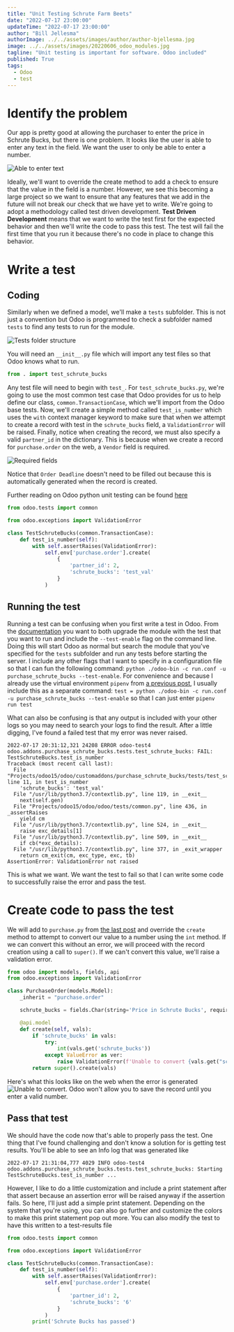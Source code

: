 ```yaml
---
title: "Unit Testing Schrute Farm Beets"
date: "2022-07-17 23:00:00"
updateTime: "2022-07-17 23:00:00"
author: "Bill Jellesma"
authorImage: ../../assets/images/author/author-bjellesma.jpg
image: ../../assets/images/20220606_odoo_modules.jpg
tagline: "Unit testing is important for software. Odoo included"
published: True
tags:
  - Odoo
  - test
---
```


# Identify the problem

Our app is pretty good at allowing the purchaser to enter the price in Schrute Bucks, but there is one problem. It looks like the user is able to enter any text in the field. We want the user to only be able to enter a number.

![Able to enter text](../../assets/images/20220606_unit_test/2022-07-17-15-53-19.png)

Ideally, we'll want to override the create method to add a check to ensure that the value in the field is a number. However, we see this becoming a large project so we want to ensure that any features that we add in the future will not break our check that we have yet to write. We're going to adopt a methodology called test driven development. **Test Driven Development** means that we want to write the test first for the expected behavior and then we'll write the code to pass this test. The test will fail the first time that you run it because there's no code in place to change this behavior.

# Write a test

## Coding

Similarly when we defined a model, we'll make a `tests` subfolder. This is not just a convention but Odoo is programmed to check a subfolder named `tests` to find any tests to run for the module.

![Tests folder structure](../../assets/images/20220606_unit_test/2022-07-17-16-04-01.png)

You will need an `__init__.py` file which will import any test files so that Odoo knows what to run.

```py
from . import test_schrute_bucks
```

Any test file will need to begin with `test_`. For `test_schrute_bucks.py`, we're going to use the most common test case that Odoo provides for us to help define our class, `common.TransactionCase`, which we'll import from the Odoo base tests. Now, we'll create a simple method called `test_is_number` which uses the `with` context manager keyword to make sure that when we attempt to create a record with test in the `schrute_bucks` field, a `ValidationError` will be raised. Finally, notice when creating the record, we must also specify a valid `partner_id` in the dictionary. This is because when we create a record for `purchase.order` on the web, a `Vendor` field is required.

![Required fields](../../assets/images/20220606_unit_test/2022-07-17-16-39-51.png)

Notice that `Order Deadline` doesn't need to be filled out because this is automatically generated when the record is created.

Further reading on Odoo python unit testing can be found [here](https://www.odoo.com/documentation/15.0/developer/reference/backend/testing.html#testing-python-code)

```py
from odoo.tests import common

from odoo.exceptions import ValidationError

class TestSchruteBucks(common.TransactionCase):
    def test_is_number(self):
        with self.assertRaises(ValidationError):
            self.env['purchase.order'].create(
                {
                    'partner_id': 2,
                    'schrute_bucks': 'test_val'
                }
            )
```

## Running the test

Running a test can be confusing when you first write a test in Odoo. From the [documentation](https://www.odoo.com/documentation/15.0/developer/reference/backend/testing.html#running-tests) you want to both upgrade the module with the test that you want to run and include the `--test-enable` flag on the command line. Doing this will start Odoo as normal but search the module that you've specified for the `tests` subfolder and run any tests before starting the server. I include any other flags that I want to specify in a configuration file so that I can fun the following command: `python ./odoo-bin -c run.conf -u purchase_schrute_bucks --test-enable`. For convenience and because I already use the virtual environment `pipenv` from [a previous post](https://billjellesmacoding.netlify.app/blog/20211021_odoo_pipenv), I usually include this as a separate command: `test = python ./odoo-bin -c run.conf -u purchase_schrute_bucks --test-enable` so that I can just enter `pipenv run test`

What can also be confusing is that any output is included with your other logs so you may need to search your logs to find the result. After a little digging, I've found a failed test that my error was never raised.

```
2022-07-17 20:31:12,321 24208 ERROR odoo-test4 odoo.addons.purchase_schrute_bucks.tests.test_schrute_bucks: FAIL: TestSchruteBucks.test_is_number
Traceback (most recent call last):
  File "Projects/odoo15/odoo/customaddons/purchase_schrute_bucks/tests/test_schrute_bucks.py", line 11, in test_is_number
    'schrute_bucks': 'test_val'
  File "/usr/lib/python3.7/contextlib.py", line 119, in __exit__
    next(self.gen)
  File "Projects/odoo15/odoo/odoo/tests/common.py", line 436, in _assertRaises
    yield cm
  File "/usr/lib/python3.7/contextlib.py", line 524, in __exit__
    raise exc_details[1]
  File "/usr/lib/python3.7/contextlib.py", line 509, in __exit__
    if cb(*exc_details):
  File "/usr/lib/python3.7/contextlib.py", line 377, in _exit_wrapper
    return cm_exit(cm, exc_type, exc, tb)
AssertionError: ValidationError not raised
```

This is what we want. We want the test to fail so that I can write some code to successfully raise the error and pass the test.

# Create code to pass the test

We will add to `purchase.py` from [the last post](https://billjellesmacoding.netlify.app/blog/20220605_odoo_custom_module_inherit) and override the `create` method to attempt to convert our value to a number using the `int` method. If we can convert this without an error, we will proceed with the record creation using a call to `super()`. If we can't convert this value, we'll raise a validation error.

```py
from odoo import models, fields, api
from odoo.exceptions import ValidationError

class PurchaseOrder(models.Model):
    _inherit = "purchase.order"

    schrute_bucks = fields.Char(string='Price in Schrute Bucks', required=True)

    @api.model
    def create(self, vals):
        if 'schrute_bucks' in vals:
            try:
                int(vals.get('schrute_bucks'))
            except ValueError as ver:
                raise ValidationError(f'Unable to convert {vals.get("schrute_bucks")}. Error: {ver}')
        return super().create(vals)
```

Here's what this looks like on the web when the error is generated ![Unable to convert](../../assets/images/20220606_unit_test/2022-07-17-17-15-18.png). Odoo won't allow you to save the record until you enter a valid number.

## Pass that test

We should have the code now that's able to properly pass the test. One thing that I've found challenging and don't know a solution for is getting test results. You'll be able to see an Info log that was generated like

```
2022-07-17 21:31:04,777 4029 INFO odoo-test4 odoo.addons.purchase_schrute_bucks.tests.test_schrute_bucks: Starting TestSchruteBucks.test_is_number ...
```

However, I like to do a little customization and include a print statement after that assert because an assertion error will be raised anyway if the assertion fails. So here, I'll just add a simple print statement. Depending on the system that you're using, you can also go further and customize the colors to make this print statement pop out more. You can also modify the test to have this written to a test-results file

```py
from odoo.tests import common

from odoo.exceptions import ValidationError

class TestSchruteBucks(common.TransactionCase):
    def test_is_number(self):
        with self.assertRaises(ValidationError):
            self.env['purchase.order'].create(
                {
                    'partner_id': 2,
                    'schrute_bucks': '6'
                }
            )
        print('Schrute Bucks has passed')

```
